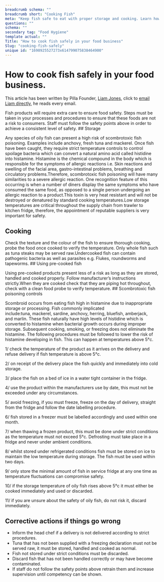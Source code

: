 ```yaml
---
breadcrumb schema: ""
breadcrumb short: "Cooking Fish"
meta: "Keep fish safe to eat with proper storage and cooking. Learn how to avoid scombroid poisoning from high-risk fish like tuna and mackerel."
questions: ""
schema: ""
secondary tag: "Food Hygiene"
template actual: ""
Title: "How to cook fish safely in your food business"
Slug: "cooking-fish-safely"
unique id: "1698925527273x614799075838464900"
---
```


# How to cook fish safely in your food business.

 This article has been written by Pilla Founder,&nbsp;[Liam Jones](https://yourpilla.com/profile/liam-jones), click to&nbsp;[email Liam directly](mailto:liam@yourpilla.com), he reads every email.

 Fish products will require extra care to ensure food safety. Steps must be taken in your processes and procedures to ensure that these foods are not a risk to consumers.
Staff must follow the safety points above in order to achieve a consistent level of safety. ## Storage

 Any species of oily fish can present a high risk of scombrotoxic fish poisoning. Examples include anchovy, fresh tuna and mackerel.
Once fish have been caught, they require strict temperature controls to control spoilage bacteria which can convert a natural amino acid called histidine into histamine. Histamine is the chemical compound in the body which is responsible for the symptoms of allergic reactions i.e. Skin reactions and swelling of the facial area, gastro-intestinal problems, breathing and circulatory problems.Therefore, scombrotoxic fish poisoning will have many similarities to a severe allergic reaction.  One recognition feature of this occurring is when a number of diners display the same symptoms who have consumed the same food, as opposed to a single person undergoing an allergic reaction to a product.This toxin is very heat resistant and will not be destroyed or denatured by standard cooking temperatures.Low storage temperatures are critical throughout the supply chain from trawler to kitchen fridge, therefore, the appointment of reputable suppliers is very important for safety.

 ## Cooking

 Check the texture and the colour of the fish to ensure thorough cooking, probe the food once cooked to verify the temperature.
Only whole fish such as tuna steaks may be served raw.Undercooked fish can contain pathogenic bacteria as well as parasites e.g. Flukes, roundworms and tapeworms. ## Using pre-cooked fish

 Using pre-cooked products present less of a risk as long as they are stored, handled and cooked properly.
Follow manufacturer’s instructions strictly.When they are cooked check that they are piping hot throughout, check with a clean food probe to verify temperature. ## Scombrotoxic fish poisoning controls

 Scombroid occurs from eating fish high in&nbsp;histamine&nbsp;due to inappropriate storage or processing.
Fish commonly implicated include:tuna,&nbsp;mackerel,&nbsp;sardine,&nbsp;anchovy,&nbsp;herring,&nbsp;bluefish,&nbsp;amberjack, and&nbsp;marlin. These fish naturally have high levels of&nbsp;histidine&nbsp;which is converted to histamine when&nbsp;bacterial&nbsp;growth occurs during improper storage.&nbsp;Subsequent cooking, smoking, or freezing does not eliminate the histamine. The following procedures must be followed to lower the risk of histamine developing in fish. This can happen at temperatures above 5°c.

 1/ check the temperature of the product as it arrives on the delivery and refuse delivery if fish temperature is above 5°c.

 2/ on receipt of the delivery place the fish quickly and immediately into cold storage.

 3/ place the fish on a bed of ice in a water tight container in the fridge.

 4/ use the product within the manufacturers use by date, this must not be exceeded under any circumstances.

 5/ avoid freezing, if you must freeze, freeze on the day of delivery, straight from the fridge and follow the date labelling procedure.

 6/ fish stored in a freezer must be labelled accordingly and used within one month.

 7/ when thawing a frozen product, this must be done under strict conditions as the temperature must not exceed 5°c. Defrosting must take place in a fridge and never under ambient conditions.

 8/ whilst stored under refrigerated conditions fish must be stored on ice to maintain the low temperature during storage. The fish must be used within two days.

 9/ only store the minimal amount of fish in service fridge at any one time as temperature fluctuations can compromise safety.

 10/ if the storage temperature of oily fish rises above 5°c it must either be cooked immediately and used or discarded.

 11/ if you are unsure about the safety of oily fish, do not risk it, discard immediately.

 ## Corrective actions if things go wrong

 - Inform the head chef if a delivery is not delivered according to strict procedures.
- Tuna that has not been supplied with a freezing declaration must not be served raw, it must be stored, handled and cooked as normal.
- Fish not stored under strict conditions must be discarded.
- Discard fish that has not been handled correctly or may have become contaminated.
- If staff do not follow the safety points above retrain them and increase supervision until competency can be shown.
